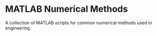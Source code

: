 # MATLAB Numerical Methods

A collection of MATLAB scripts for common numerical methods used in engineering.
